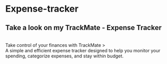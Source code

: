 # Expense-tracker
<h2>Take a look on my TrackMate - Expense Tracker</h2>
<br>
Take control of your finances with TrackMate >
<br>
 A simple and efficient expense tracker designed to help you monitor your spending, categorize expenses, and stay within budget. 
